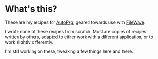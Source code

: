 # What's this?

These are my recipes for [AutoPkg](https://github.com/autopkg/autopkg), geared towards use with [FileWave](https://github.com/autopkg/filewave).

I wrote none of these recipes from scratch. Most are copies of recipes written by others, adapted to either work with a different application, or to work slightly differently.

I'm still working on these, tweaking a few things here and there.